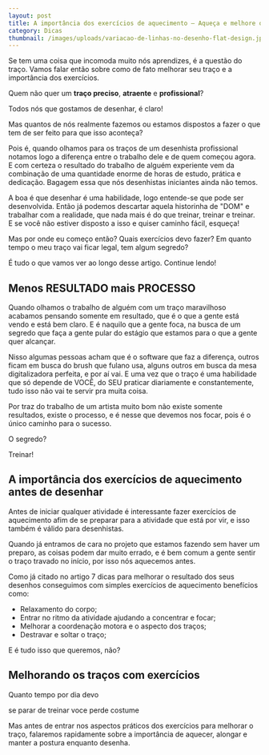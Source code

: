 ```yaml
---
layout: post
title: A importância dos exercícios de aquecimento – Aqueça e melhore o traço
category: Dicas
thumbnail: /images/uploads/variacao-de-linhas-no-desenho-flat-design.jpg
---
```

Se tem uma coisa que incomoda muito nós aprendizes, é a questão do traço. Vamos falar então sobre como de fato melhorar seu traço e a importância dos exercícios.

Quem não quer um **traço preciso**, **atraente** e **profissional**?

Todos nós que gostamos de desenhar, é claro!

Mas quantos de nós realmente fazemos ou estamos dispostos a fazer o que tem de ser feito para que isso aconteça? 

Pois é, quando olhamos para os traços de um desenhista profissional notamos logo a diferença entre o trabalho dele e de quem começou agora. E com certeza o resultado do trabalho de alguém experiente vem da combinação de uma quantidade enorme de horas de estudo, prática e dedicação.  Bagagem essa que nós desenhistas iniciantes ainda não temos.

A boa é que desenhar é uma habilidade, logo entende-se que pode ser desenvolvida. Então já podemos descartar aquela historinha de "DOM" e trabalhar com a realidade, que nada mais é do que treinar, treinar e treinar. E se você não estiver disposto a isso e quiser caminho fácil, esqueça!

Mas por onde eu começo então? Quais exercícios devo fazer? Em quanto tempo o meu traço vai ficar legal, tem algum segredo? 

É tudo o que vamos ver ao longo desse artigo. Continue lendo!

## Menos RESULTADO mais PROCESSO

Quando olhamos o trabalho de alguém com um traço maravilhoso acabamos pensando somente em resultado, que é o que a gente está vendo e está bem claro. E é naquilo que a gente foca, na busca de um segredo que faça a gente pular do estágio que estamos para o que a gente quer alcançar.

Nisso algumas pessoas acham que é o software que faz a diferença, outros ficam em busca do brush que fulano usa, alguns outros em busca da mesa digitalizadora perfeita, e por aí vai. E uma vez que o traço é uma habilidade que só depende de VOCÊ, do SEU praticar diariamente e constantemente, tudo isso não vai te servir pra muita coisa.

Por traz do trabalho de um artista muito bom não existe somente resultados, existe o processo, e é nesse que devemos nos focar, pois é o único caminho para o sucesso.

O segredo?

Treinar!



## A importância dos exercícios de aquecimento antes de desenhar

Antes de iniciar qualquer atividade é interessante fazer exercícios de aquecimento afim de se preparar para a atividade que está por vir, e isso também é válido para desenhistas.

Quando já entramos de cara no projeto que estamos fazendo sem haver um preparo, as coisas podem dar muito errado, e é bem comum a gente sentir o traço travado no início, por isso nós aquecemos antes.

Como já citado no artigo 7 dicas para melhorar o resultado dos seus desenhos conseguimos com simples exercícios de aquecimento benefícios como: 

* Relaxamento do corpo;
* Entrar no ritmo da atividade ajudando a concentrar e focar;
* Melhorar a coordenação motora e o aspecto dos traços;
* Destravar e soltar o traço;

 E é tudo isso que queremos, não?



## Melhorando os traços com exercícios

Quanto tempo por dia devo













se parar de treinar voce perde costume

Mas antes de entrar nos aspectos práticos dos exercícios para melhorar o traço, falaremos rapidamente sobre a importância de aquecer, alongar e manter a postura enquanto desenha.

##
